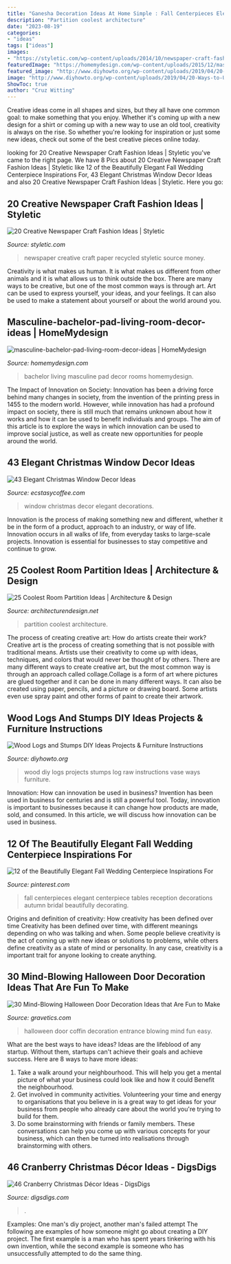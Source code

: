 ```yaml
---
title: "Ganesha Decoration Ideas At Home Simple : Fall Centerpieces Elegant Centerpiece Tables Reception Decorations Autumn Bridal Beautifully Decorating"
description: "Partition coolest architecture"
date: "2023-08-19"
categories:
- "ideas"
tags: ["ideas"]
images:
- "https://styletic.com/wp-content/uploads/2014/10/newspaper-craft-fashion-ideas/14-creative-newspaper-craft-fashion-ideas.jpg"
featuredImage: "https://homemydesign.com/wp-content/uploads/2015/12/masculine-bachelor-pad-living-room-decor-ideas.jpg"
featured_image: "http://www.diyhowto.org/wp-content/uploads/2019/04/20-Ways-to-Use-Raw-Wood-Logs-and-Stumps-11.jpg"
image: "http://www.diyhowto.org/wp-content/uploads/2019/04/20-Ways-to-Use-Raw-Wood-Logs-and-Stumps-11.jpg"
ShowToc: true
author: "Cruz Witting"
---
```



Creative ideas come in all shapes and sizes, but they all have one common goal: to make something that you enjoy. Whether it's coming up with a new design for a shirt or coming up with a new way to use an old tool, creativity is always on the rise. So whether you're looking for inspiration or just some new ideas, check out some of the best creative pieces online today.

	

		
looking for 20 Creative Newspaper Craft Fashion Ideas | Styletic you've came to the right page. We have 8 Pics about 20 Creative Newspaper Craft Fashion Ideas | Styletic like 12 of the Beautifully Elegant Fall Wedding Centerpiece Inspirations For, 43 Elegant Christmas Window Decor Ideas and also 20 Creative Newspaper Craft Fashion Ideas | Styletic. Here you go:
		
    
## 20 Creative Newspaper Craft Fashion Ideas | Styletic

<img loading=lazy src="https://styletic.com/wp-content/uploads/2014/10/newspaper-craft-fashion-ideas/14-creative-newspaper-craft-fashion-ideas.jpg" onerror="this.onerror=null;this.src='https://tse1.mm.bing.net/th?id=OIP.LGUML7UIRXT0iilHjTsgxQHaLH&amp;pid=15.1';" alt="20 Creative Newspaper Craft Fashion Ideas | Styletic">

_Source: styletic.com_

>newspaper creative craft paper recycled styletic source money. 

	

Creativity is what makes us human. It is what makes us different from other animals and it is what allows us to think outside the box. There are many ways to be creative, but one of the most common ways is through art. Art can be used to express yourself, your ideas, and your feelings. It can also be used to make a statement about yourself or about the world around you.

    
## Masculine-bachelor-pad-living-room-decor-ideas | HomeMydesign

<img loading=lazy src="https://homemydesign.com/wp-content/uploads/2015/12/masculine-bachelor-pad-living-room-decor-ideas.jpg" onerror="this.onerror=null;this.src='https://tse1.mm.bing.net/th?id=OIP.eNptBLrKhsMjOp7JP-tpOgHaIa&amp;pid=15.1';" alt="masculine-bachelor-pad-living-room-decor-ideas | HomeMydesign">

_Source: homemydesign.com_

>bachelor living masculine pad decor rooms homemydesign. 

	

The Impact of Innovation on Society:
Innovation has been a driving force behind many changes in society, from the invention of the printing press in 1455 to the modern world. However, while innovation has had a profound impact on society, there is still much that remains unknown about how it works and how it can be used to benefit individuals and groups. The aim of this article is to explore the ways in which innovation can be used to improve social justice, as well as create new opportunities for people around the world.

    
## 43 Elegant Christmas Window Decor Ideas

<img loading=lazy src="https://i0.wp.com/www.ecstasycoffee.com/wp-content/uploads/2016/10/Christmas-Window-Decorations-Ideas-9.jpg" onerror="this.onerror=null;this.src='https://tse3.mm.bing.net/th?id=OIP.UJkz6ZasqycsUNnve_qEfwHaJ4&amp;pid=15.1';" alt="43 Elegant Christmas Window Decor Ideas">

_Source: ecstasycoffee.com_

>window christmas decor elegant decorations. 

	

Innovation is the process of making something new and different, whether it be in the form of a product, approach to an industry, or way of life. Innovation occurs in all walks of life, from everyday tasks to large-scale projects. Innovation is essential for businesses to stay competitive and continue to grow.

    
## 25 Coolest Room Partition Ideas | Architecture &amp; Design

<img loading=lazy src="https://cdn.architecturendesign.net/wp-content/uploads/2014/08/3137.jpg" onerror="this.onerror=null;this.src='https://tse4.mm.bing.net/th?id=OIP.0U4_h8rUDRzr4zKdHGWjhgHaLK&amp;pid=15.1';" alt="25 Coolest Room Partition Ideas | Architecture &amp; Design">

_Source: architecturendesign.net_

>partition coolest architecture. 

	

The process of creating creative art: How do artists create their work?
Creative art is the process of creating something that is not possible with traditional means. Artists use their creativity to come up with ideas, techniques, and colors that would never be thought of by others. There are many different ways to create creative art, but the most common way is through an approach called collage.Collage is a form of art where pictures are glued together and it can be done in many different ways. It can also be created using paper, pencils, and a picture or drawing board. Some artists even use spray paint and other forms of paint to create their artwork.

    
## Wood Logs And Stumps DIY Ideas Projects &amp; Furniture Instructions

<img loading=lazy src="http://www.diyhowto.org/wp-content/uploads/2019/04/20-Ways-to-Use-Raw-Wood-Logs-and-Stumps-11.jpg" onerror="this.onerror=null;this.src='https://tse1.mm.bing.net/th?id=OIP.zAq6iVZTzV8XjAWt07_CfwHaPl&amp;pid=15.1';" alt="Wood Logs and Stumps DIY Ideas Projects &amp; Furniture Instructions">

_Source: diyhowto.org_

>wood diy logs projects stumps log raw instructions vase ways furniture. 

	

Innovation: How can innovation be used in business?
Invention has been used in business for centuries and is still a powerful tool. Today, innovation is important to businesses because it can change how products are made, sold, and consumed. In this article, we will discuss how innovation can be used in business.

    
## 12 Of The Beautifully Elegant Fall Wedding Centerpiece Inspirations For

<img loading=lazy src="https://i.pinimg.com/736x/3a/73/67/3a73677db75750eae8d7425124dc50c2.jpg" onerror="this.onerror=null;this.src='https://tse4.mm.bing.net/th?id=OIP.wIY-f5EDiMGllsUherv51wHaLF&amp;pid=15.1';" alt="12 of the Beautifully Elegant Fall Wedding Centerpiece Inspirations For">

_Source: pinterest.com_

>fall centerpieces elegant centerpiece tables reception decorations autumn bridal beautifully decorating. 

	

Origins and definition of creativity: How creativity has been defined over time
Creativity has been defined over time, with different meanings depending on who was talking and when. Some people believe creativity is the act of coming up with new ideas or solutions to problems, while others define creativity as a state of mind or personality. In any case, creativity is a important trait for anyone looking to create anything.

    
## 30 Mind-Blowing Halloween Door Decoration Ideas That Are Fun To Make

<img loading=lazy src="http://www.gravetics.com/wp-content/uploads/2017/07/Coffin-Entrance-Halloween-Door.jpg" onerror="this.onerror=null;this.src='https://tse4.mm.bing.net/th?id=OIP.Q-rrHyLsiNAn_NSHEVhoyQHaNL&amp;pid=15.1';" alt="30 Mind-Blowing Halloween Door Decoration Ideas that Are Fun to Make">

_Source: gravetics.com_

>halloween door coffin decoration entrance blowing mind fun easy. 

	

What are the best ways to have ideas?
Ideas are the lifeblood of any startup. Without them, startups can't achieve their goals and achieve success. Here are 8 ways to have more ideas:
1. Take a walk around your neighbourhood. This will help you get a mental picture of what your business could look like and how it could Benefit the neighbourhood.
2. Get involved in community activities. Volunteering your time and energy to organisations that you believe in is a great way to get ideas for your business from people who already care about the world you're trying to build for them. 
3. Do some brainstorming with friends or family members. These conversations can help you come up with various concepts for your business, which can then be turned into realisations through brainstorming with others. 

    
## 46 Cranberry Christmas Décor Ideas - DigsDigs

<img loading=lazy src="https://www.digsdigs.com/photos/cranberry-christmas-decor-ideas-29.jpg" onerror="this.onerror=null;this.src='https://tse4.mm.bing.net/th?id=OIP.VcFsmvPoDv_3-vgqabT8FwHaLH&amp;pid=15.1';" alt="46 Cranberry Christmas Décor Ideas - DigsDigs">

_Source: digsdigs.com_

>. 

	

Examples: One man's diy project, another man's failed attempt
The following are examples of how someone might go about creating a DIY project. The first example is a man who has spent years tinkering with his own invention, while the second example is someone who has unsuccessfully attempted to do the same thing.

